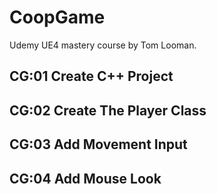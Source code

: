 # CoopGame
Udemy UE4 mastery course by Tom Looman.


## CG:01 Create C++ Project ##

## CG:02 Create The Player Class ##

## CG:03 Add Movement Input ##

## CG:04 Add Mouse Look ##
